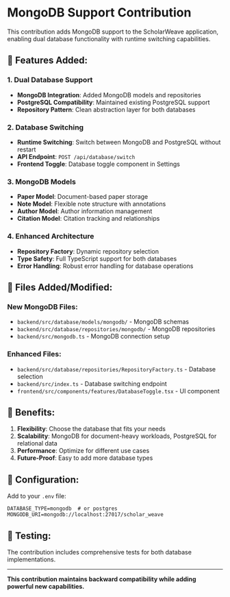 # MongoDB Support Contribution

This contribution adds MongoDB support to the ScholarWeave application, enabling dual database functionality with runtime switching capabilities.

## 🎯 **Features Added:**

### **1. Dual Database Support**
- **MongoDB Integration**: Added MongoDB models and repositories
- **PostgreSQL Compatibility**: Maintained existing PostgreSQL support
- **Repository Pattern**: Clean abstraction layer for both databases

### **2. Database Switching**
- **Runtime Switching**: Switch between MongoDB and PostgreSQL without restart
- **API Endpoint**: `POST /api/database/switch`
- **Frontend Toggle**: Database toggle component in Settings

### **3. MongoDB Models**
- **Paper Model**: Document-based paper storage
- **Note Model**: Flexible note structure with annotations
- **Author Model**: Author information management
- **Citation Model**: Citation tracking and relationships

### **4. Enhanced Architecture**
- **Repository Factory**: Dynamic repository selection
- **Type Safety**: Full TypeScript support for both databases
- **Error Handling**: Robust error handling for database operations

## 📁 **Files Added/Modified:**

### **New MongoDB Files:**
- `backend/src/database/models/mongodb/` - MongoDB schemas
- `backend/src/database/repositories/mongodb/` - MongoDB repositories
- `backend/src/mongodb.ts` - MongoDB connection setup

### **Enhanced Files:**
- `backend/src/database/repositories/RepositoryFactory.ts` - Database selection
- `backend/src/index.ts` - Database switching endpoint
- `frontend/src/components/features/DatabaseToggle.tsx` - UI component

## 🚀 **Benefits:**

1. **Flexibility**: Choose the database that fits your needs
2. **Scalability**: MongoDB for document-heavy workloads, PostgreSQL for relational data
3. **Performance**: Optimize for different use cases
4. **Future-Proof**: Easy to add more database types

## 🔧 **Configuration:**

Add to your `.env` file:
```env
DATABASE_TYPE=mongodb  # or postgres
MONGODB_URI=mongodb://localhost:27017/scholar_weave
```

## 🧪 **Testing:**

The contribution includes comprehensive tests for both database implementations.

---

**This contribution maintains backward compatibility while adding powerful new capabilities.** 